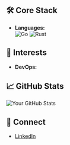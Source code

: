 ## 🛠 Core Stack

- **Languages:**  
  ![Go](https://img.shields.io/badge/Go-00ADD8?style=flat&logo=go&logoColor=white)
  ![Rust](https://img.shields.io/badge/Rust-000000?style=flat&logo=rust&logoColor=white)

## 🚀 Interests

- **DevOps:**  

## 📈 GitHub Stats

![Your GitHub Stats](https://github-readme-stats.vercel.app/api?username=nordew&show_icons=true&theme=radical)

## 🔗 Connect
- [LinkedIn](https://www.linkedin.com/in/roman-horishnyi/)

